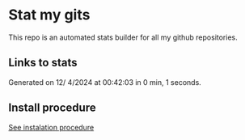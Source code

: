 # Stat my gits

This repo is an automated stats builder for all my github repositories.

## Links to stats


Generated on 12/ 4/2024 at 00:42:03 in 0 min, 1 seconds.

## Install procedure

[See instalation procedure](./src/install.md)
